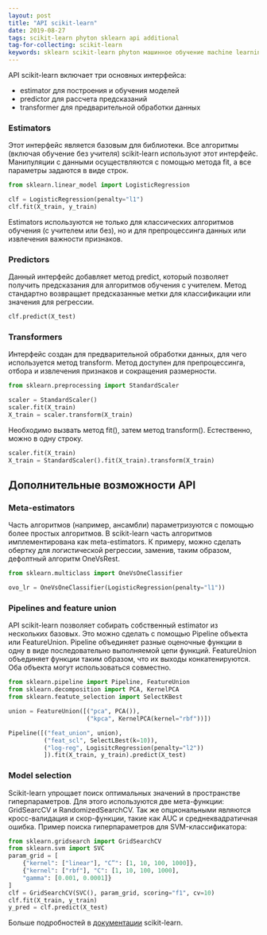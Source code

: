 ```yaml
---
layout: post
title: "API scikit-learn"
date: 2019-08-27
tags: scikit-learn phyton sklearn api additional
tag-for-collecting: scikit-learn
keywords: sklearn scikit-learn phyton машинное обучение machine learning data science API
---
```


API scikit-learn включает три основных интерфейса:

- estimator для построения и обучения моделей
- predictor для рассчета предсказаний
- transformer для предварительной обработки данных

### Estimators

Этот интерфейс является базовым для библиотеки. Все алгоритмы (включая обучение без учителя) scikit-learn используют этот интерфейс. Манипуляции с данными осуществляются с помощью метода fit, а все параметры задаются в виде строк.

````python
from sklearn.linear_model import LogisticRegression

clf = LogisticRegression(penalty="l1")
clf.fit(X_train, y_train)
````

Estimators используются не только для классических алгоритмов обучения (с учителем или без), но и для препроцессинга данных или извлечения важности признаков.

### Predictors

Данный интерфейс добавляет метод predict, который позволяет получить предсказания для алгоритмов обучения с учителем. Метод стандартно возвращает предсказанные метки для классификации или значения для регрессии.

````python
clf.predict(X_test)
````

### Transformers

Интерфейс создан для предварительной обработки данных, для чего используется метод transform. Метод доступен для препроцессинга, отбора и извлечения признаков и сокращения размерности.

````python
from sklearn.preprocessing import StandardScaler

scaler = StandardScaler()
scaler.fit(X_train)
X_train = scaler.transform(X_train)
````

Необходимо вызвать метод fit(), затем метод transform(). Естественно, можно в одну строку.

````python
scaler.fit(X_train)
X_train = StandardScaler().fit(X_train).transform(X_train)
````

## Дополнительные возможности API

### Meta-estimators

Часть алгоритмов (например, ансамбли) параметризуются с помощью более простых алгоритмов. В scikit-learn часть алгоритмов имплементирована как meta-estimators. К примеру, можно сделать обертку для логистической регрессии, заменив, таким образом, дефолтный алгоритм OneVsRest.

````python
from sklearn.multiclass import OneVsOneClassifier

ovo_lr = OneVsOneClassifier(LogisticRegression(penalty="l1"))
````

### Pipelines and feature union

API scikit-learn позволяет собирать собственный estimator из нескольких базовых. Это можно сделать с помощью Pipeline объекта или FeatureUnion. Pipeline объединяет разные оценочные функции в одну в виде последовательно выполняемой цепи функций. FeatureUnion объединяет функции таким образом, что их выходы конкатенируются. Оба объекта могут использоваться совместно.

````python
from sklearn.pipeline import Pipeline, FeatureUnion
from sklearn.decomposition import PCA, KernelPCA
from sklearn.featute_selection import SelectKBest

union = FeatureUnion([("pca", PCA()),
                      ("kpca", KernelPCA(kernel="rbf"))])

Pipeline([("feat_union", union),
          ("feat_scl", SelectLBest(k=10)),
          ("log-reg", LogisitcRegression(penalty="l2"))
          ]).fit(X_train, y_train).predict(X_test)
````

### Model selection

Scikit-learn упрощает поиск оптимальных значений в пространстве гиперпараметров. Для этого используются две мета-функции: GridSearcCV и RandomizedSearchCV. Так же опциональными являются кросс-валидация и скор-функции, такие как AUC и среднеквадратичная ошибка. Пример поиска гиперпараметров для SVM-классификатора:

````python
from sklearn.gridsearch import GridSearchCV
from sklearn.svm import SVC
param_grid = [
    {"kernel": ["linear"], "C”": [1, 10, 100, 1000]},
    {"kernel": ["rbf"], "C": [1, 10, 100, 1000],
    "gamma": [0.001, 0.0001]}
]
clf = GridSearchCV(SVC(), param_grid, scoring="f1", cv=10)
clf.fit(X_train, y_train)
y_pred = clf.predict(X_test)
````

Больше подробностей в [документации](https://scikit-learn.org/) scikit-learn.
